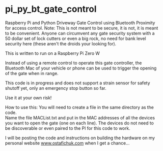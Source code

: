 # pi_py_bt_gate_control
Raspberry Pi and Python Driveway Gate Control using Bluetooth Proximity for access control.
Note: This is not meant to be secure, it is not, it is meant to be convenient.  Anyone can circumvent any gate security system with a 50 dollar set of lock cutters or even a big rock, no need for bank level security here (these aren't the droids your looking for).

This is written to run on a Raspberry Pi Zero W

Instead of using a remote control to operate this gate controller, the Bluetooth Mac of your vehicle or phone can be used to trigger the opening of the gate when in range.

This code is in progress and does not support a strain sensor for safety shutoff yet, only an emergency stop button so far.

Use it at your own risk!

How to use this:
You will need to create a file in the same directory as the code.  
  Name the file MACList.txt and put in the MAC addresses of all the devices you want to open the gate (one on each line).  The devices do not need to be discoverable or even paired to the PI for this code to work.
 
I will be posting the code and instructions on building the hardware on my personal website www.ostafichuk.com when I get a chance...

